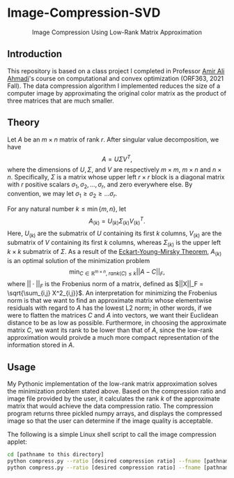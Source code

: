 # Image-Compression-SVD

<div align="center">
Image Compression Using Low-Rank Matrix Approximation
</div>

## Introduction

This repository is based on a class project I completed in Professor [Amir Ali Ahmadi](https://aaa.princeton.edu)'s course on computational and convex optimization (ORF363, 2021 Fall). The data compression algorithm I implemented reduces the size of a computer image by approximating the original color matrix as the product of three matrices that are much smaller.

## Theory

Let $A$ be an $m \times n$ matrix of rank $r$. After singular value decomposition, we have $$A=U \Sigma V^T,$$ where the dimensions of $U, \Sigma,$ and $V$ are respectively $m \times m$, $m \times n$ and $n \times n$. Specifically, $\Sigma$ is a matrix whose upper left $r \times r$ block is a diagonal matrix with $r$ positive scalars $\sigma_1, \sigma_2, \dots, \sigma_r$, and zero everywhere else. By convention, we may let $\sigma_1 \geq \sigma_2 \geq \dots \sigma_r$.

For any natural number $k \leq \min\{m,n\}$, let $$A_{(k)} = U_{(k)} \Sigma_{(k)} V_{(k)}^T.$$ Here, $U_{(k)}$ are the submatrix of $U$ containing its first $k$ columns, $V_{(k)}$ are the submatrix of $V$ containing its first $k$ columns, whereas $\Sigma_{(k)}$ is the upper left $k \times k$ submatrix of $\Sigma$. As a result of the [Eckart-Young-Mirsky Theorem](https://en.wikipedia.org/wiki/Low-rank_approximation), $A_{(k)}$ is an optimal solution of the minimization problem $$\min_{C \in \mathbb{R}^{m \times n}, \; rank(C) \leq k} ||A - C||_F,$$ where $||\cdot||_F$ is the Frobenius norm of a matrix, defined as $||X||_F = \sqrt{\sum_{i,j} X^2_{i,j}}$. An interpretation for minimizing the Frobenius norm is that we want to find an approximate matrix whose elementwise residuals with regard to $A$ has the lowest L2 norm; in other words, if we were to flatten the matrices $C$ and $A$ into vectors, we want their Euclidean distance to be as low as possible. Furthermore, in choosing the approximate matrix $C$, we want its rank to be lower than that of $A$, since the low-rank approximation would proivde a much more compact representation of the information stored in $A$.

## Usage
My Pythonic implementation of the low-rank matrix approximation solves the minimization problem stated above. Based on the compression ratio and image file provided by the user, it calculates the rank $k$ of the approximate matrix that would achieve the data compression ratio. The compression program returns three pickled numpy arrays, and displays the compressed image so that the user can determine if the image quality is acceptable.

The following is a simple Linux shell script to call the image compression applet:
```bash
cd [pathname to this directory]
python compress.py --ratio [desired compression ratio] --fname [pathname to image file]
python compress.py --ratio [desired compression ratio] --fname [pathname to image file] --as_gray # compress a grayscale image
```